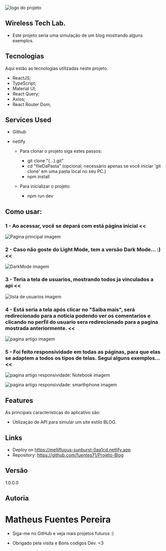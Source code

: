 ![logo do projeto](https://github.com/fuentes71/Projeto-Blog/tree/main/public/assets/favicon.ico)

## Wireless Tech Lab.

-   Este projeto seria uma simulação de um blog mostrando alguns exemplos.

## Tecnologias

Aqui estão as tecnologias utilizadas neste projeto.

-   ReactJS;
-   TypeScript;
-   Material UI;
-   React Query;
-   Axios;
-   React Router Dom;

## Services Used

-   Github
-   netlify

    -   Para clonar o projeto siga estes passos:

        -   git clone "(...).git"
        -   cd "fileDaPasta" (opcional, necessário apenas se você iniciar 'git clone' em uma pasta local no seu PC.)
        -   npm install

    -   Para inicializar o projeto:

        -   npm run dev

## Como usar:

### 1 - Ao acessar, você se depará com está página inicial <<

![Pagina principal imagem](https://github.com/fuentes71/Projeto-Blog/tree/main/public/assets/screenShots/homePage.png)

### 2 - Caso não goste do Light Mode, tem a versão Dark Mode... :) <<

![DarkMode imagem](https://github.com/fuentes71/Projeto-Blog/tree/main/public/assets/screenShots/homePage-DarkMode.png)

### 3 - Teria a tela de usuarios, mostrando todos ja vinculados a api <<

![lista de usuarios imagem](https://github.com/fuentes71/Projeto-Blog/tree/main/public/assets/screenShots/pageListUsers.png)

### 4 - Está seria a tela após clicar no "Saiba mais", será redirecionado para a noticia podendo ver os comentarios e clicando no perfil do usuario sera redirecionado para a pagina mostrada anteriormente. <<

![pagina artigo imagem](https://github.com/fuentes71/Projeto-Blog/tree/main/public/assets/screenShots/article.png)

### 5 - Foi feito responsividade em todas as páginas, para que elas se adaptem a todos os tipos de telas. Segui alguns exemplos... <<

![pagina artigo responsividade: Notebook imagem](https://github.com/fuentes71/Projeto-Blog/tree/main/public/assets/screenShots/responsiveNote.png)

![pagina artigo responsividade: smarthphone imagem](https://github.com/fuentes71/Projeto-Blog/tree/main/public/assets/screenShots/responsiveSmarthPhone.png)

## Features

As principais características do aplicativo são:

-   Útilização de API para simular um site estilo BLOG.

## Links

-   Deploy on https://mellifluous-sunburst-0aa1cd.netlify.app
-   Repository: https://github.com/fuentes71/Projeto-Blog

## Versão

1.0.0.0

## Autoria

# **Matheus Fuentes Pereira**

-   Siga-me no GitHub e veja mais projetos futuros :)

-   Obrigado pela visita e Bons codigos Dev. <3
